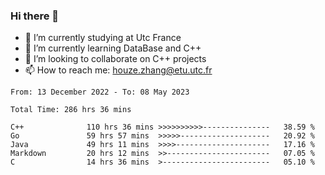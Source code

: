 ### Hi there 👋
- 🔭 I’m currently studying at Utc France
- 🌱 I’m currently learning DataBase and C++
- 👯 I’m looking to collaborate on C++ projects
- 📫 How to reach me: houze.zhang@etu.utc.fr

<!--START_SECTION:waka-->

```text
From: 13 December 2022 - To: 08 May 2023

Total Time: 286 hrs 36 mins

C++              110 hrs 36 mins >>>>>>>>>>---------------   38.59 %
Go               59 hrs 57 mins  >>>>>--------------------   20.92 %
Java             49 hrs 11 mins  >>>>---------------------   17.16 %
Markdown         20 hrs 12 mins  >>-----------------------   07.05 %
C                14 hrs 36 mins  >------------------------   05.10 %
```

<!--END_SECTION:waka-->
